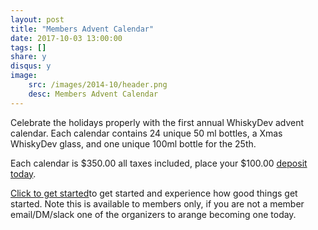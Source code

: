```yaml
---
layout: post
title: "Members Advent Calendar"
date: 2017-10-03 13:00:00
tags: []
share: y
disqus: y
image:
    src: /images/2014-10/header.png
    desc: Members Advent Calendar
---
```


Celebrate the holidays properly with the first annual WhiskyDev advent calendar. Each calendar contains 24 unique 50 ml bottles, a Xmas WhiskyDev glass, and one unique 100ml bottle for the 25th.

Each calendar is $350.00 all taxes included, place your $100.00 [deposit today][1].

[Click to get started][1]to get started and experience how good things get started. Note this is available to members only, if you are not a member email/DM/slack one of the organizers to arange becoming one today.

  [1]: https://sales.overwhelmingoptions.com/cart.php?a=add&pid=26
